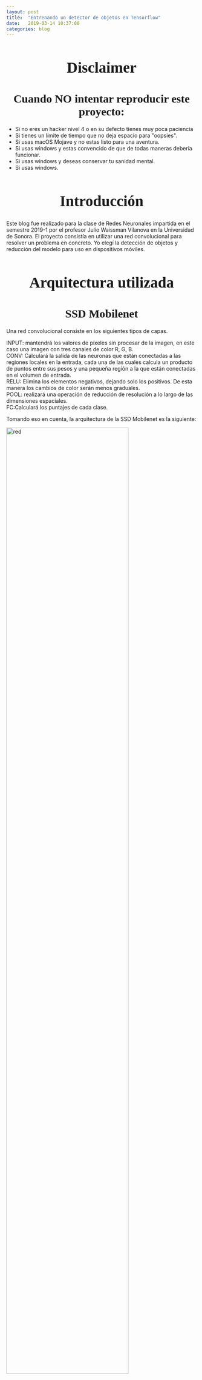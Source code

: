 ```yaml
---
layout: post
title:  "Entrenando un detector de objetos en Tensorflow"
date:   2019-03-14 10:37:00
categories: blog
---
```

<h1 style="font-size: 40px; font-family: Verdana; text-align: center;">Disclaimer</h1>
<h1 style="font-size: 30px; font-family: Verdana; text-align: center;">Cuando NO intentar reproducir este proyecto:</h1>
<ul>
<li>Si no eres un hacker nivel 4 o en su defecto tienes muy poca paciencia</li>
<li>Si tienes un l&iacute;mite de tiempo que no deja espacio para "oopsies".</li>
<li>Si usas macOS Mojave y no estas listo para una aventura.</li>
<li>Si usas windows y estas convencido de que de todas maneras deber&iacute;a funcionar.</li>
<li>Si usas windows y deseas conservar tu sanidad mental.</li>
<li>Si usas windows.</li>
</ul>
<h1 style="font-size: 40px; font-family: Verdana; text-align: center;">Introducci&oacute;n</h1>
<p>Este blog fue realizado para la clase de Redes Neuronales impartida en el semestre 2019-1 por el profesor Julio Waissman Vilanova en la Universidad de Sonora. El proyecto consist&iacute;a en utilizar una red convolucional para resolver un problema en concreto. Yo eleg&iacute; la detecci&oacute;n de objetos y reducci&oacute;n del modelo para uso en dispositivos m&oacute;viles.</p>
<h1 style="font-size: 40px; font-family: Verdana; text-align: center;">Arquitectura utilizada</h1>
<h1 style="font-size: 30px; font-family: Verdana; text-align: center;">SSD Mobilenet</h1>
<p>Una red convolucional consiste en los siguientes tipos de capas.</p>
<p>INPUT: mantendr&aacute; los valores de p&iacute;xeles sin procesar de la imagen, en este caso una imagen con tres canales de color R, G, B.<br />CONV: Calcular&aacute; la salida de las neuronas que est&aacute;n conectadas a las regiones locales en la entrada, cada una de las cuales calcula un producto de puntos entre sus pesos y una peque&ntilde;a regi&oacute;n a la que est&aacute;n conectadas en el volumen de entrada. <br />RELU: Elimina los elementos negativos, dejando solo los positivos. De esta manera los cambios de color ser&aacute;n menos graduales.<br />POOL: realizar&aacute; una operaci&oacute;n de reducci&oacute;n de resoluci&oacute;n a lo largo de las dimensiones espaciales.<br />FC:Calcular&aacute; los puntajes de cada clase.</p>
<p>Tomando eso en cuenta, la arquitectura de la SSD Mobilenet es la siguiente:</p>
<p><img src="https://raw.githubusercontent.com/LizethSoto/LizethSoto.github.io/master/assets/img/red.png" alt="red" width="80%"/></p>


<h1 style="font-size: 40px; font-family: Verdana; text-align: center;">Comenzar el entrenamiento</h1>
<p>Lo primero que debes hacer es descargar&nbsp;<a href="https://github.com/tensorflow/models/tree/master/research/object_detection">esto</a> del github de Tensorflow. Este proyecto fue realizado en mayo de 2019 y constantemente se le hacen cambios. Es muy probable que dentro de no mucho tiempo ya no sirva, me he topado con ese problema para diferentes cosas haciendo este proyecto. Unas partes necesitan una versi&oacute;n, otras las "rompieron" con la actualizaci&oacute;n etc.&nbsp;</p>
<p>&nbsp;</p>
<h1 style="font-size: 30px; font-family: Verdana; text-align: center;">Conseguir datos</h1>
<div class="textarea">
<div>El plan original era hacer un detector de insectos con especies end&eacute;micas, para evitar utilizar categor&iacute;as que el modelo&nbsp;<span class="googie_link">pre-entrenado</span>&nbsp;ya conoc&iacute;a. Sin embargo, debido a mi nulo acceso a insectos en un ambiente en seguro (y miedo), hice un peque&ntilde;o cambio: tom&eacute; tres figuras de&nbsp;<span class="googie_link">quasi-insectos</span>.&nbsp;</div>
<div><br />Si&nbsp;<span class="googie_link">google</span>&nbsp;tiene suficientes im&aacute;genes de lo que quieres detectar, hay muchas extensiones que descargan todas las im&aacute;genes de una p&aacute;gina web a un .<span class="googie_link">zip</span>. Si no, va a tomar un poco m&aacute;s de tiempo pero puedes tomar las fotos tu mismo. No importa si tu celular/tableta tiene mala c&aacute;mara, de igual manera hay que modificar su tama&ntilde;o.</div>
<div><br />Te recomiendo que tengas una saludable cantidad de im&aacute;genes donde se vea claramente el objeto que quieres detectar, as&iacute; como im&aacute;genes donde haya&nbsp;<span class="googie_link">distractores</span>&nbsp;en el fondo. Repite para todas tus clases.</div>
<div>&nbsp;</div>
<div>En mi caso entren&eacute; para que reconociera tres clases de quasi-insectos: chimera (de el juego resistance para PS3), randall (de la pel&iacute;cula Monsters Inc.) y demogorgon (de la serie de Netflix Stranger Things).</div>
<div>&nbsp;</div>
<div>Les comparto una imagen que captura el momento exacto donde se hizo un atentado contra mi proyecto.</div>
</div>
<p><img src="../../assets/img/DSC_0554.JPG" alt="chamuk1" /></p>
<h1 style="font-size: 30px; font-family: Verdana; text-align: center;">&nbsp;</h1>
<h1 style="font-size: 30px; font-family: Verdana; text-align: center;">Preparar los datos</h1>
<p>En uno de los miles tutoriales que segu&iacute; (todos los links estar&aacute;n al final del post) proporcionaba un script sencillo para hacer un resize de las imagenes. Lo encontrar&aacute;s en el proyecto de github.</p>
<h1 style="font-size: 30px; font-family: Verdana; text-align: center;">&nbsp;</h1>
<h1 style="font-size: 30px; font-family: Verdana; text-align: center;">Preparar las etiquetas</h1>
<p>La parte m&aacute;s divertida (no) de todo el proyecto, dibujar los recuadros en absolutamente todas las imagenes que utilizaras. Para eso, lo m&aacute;s facil es descargar&nbsp;<a href="https://github.com/tzutalin/labelImg">Labellmg.</a> Es muy intuitivo, b&aacute;sicamente arrastras el "bouding box" y lo clasificas para todas las clases que aparezcan en la imagen.</p>
<h1 style="font-size: 30px; font-family: Verdana; text-align: center;">&nbsp;</h1>
<h1 style="font-size: 30px; font-family: Verdana; text-align: center;">Crear el archivo CSV</h1>
<p>Este paso crea un archivo CSV que contiene la informaci&oacute;n de las imagenes(tama&ntilde;o, localizaci&oacute;n del "bounding box" etc.).&nbsp;</p>
<h1 style="font-size: 30px; font-family: Verdana; text-align: center;">&nbsp;</h1>
<h1 style="font-size: 30px; font-family: Verdana; text-align: center;">Entrenar</h1>
<p>Para entrenar tenemos que descargar un modelo de&nbsp;<a href="https://github.com/tensorflow/models/blob/master/research/object_detection/g3doc/detection_model_zoo.md">aqu&iacute;</a>. Yo utilic&eacute; inicialmente el modelo rfcn_resnet101_coco. Lo configur&eacute; y entrene, con muy buenos resultados, para darme cuenta de que la arquitectura faster-rcnn no es compatible con el convertidor a tflite, que es el tipo de modelo que se puede utilizar en dispositivos m&oacute;viles. No lo v&iacute; en ning&uacute;n lado (hasta que me dio el error y busque eso espec&iacute;ficamente), puede ser que no buscara correctamente pero pens&eacute; que ser&iacute;a bueno mencionarlo.&nbsp;</p>
<p>Despu&eacute;s de mi fracaso, volv&iacute; a comenzar el proceso con el modelo ssd_mobilenet_v1_coco, con muy buenos resultados y mucho mejores tiempos.</p>
<p>Si mi disclaimer no te detuvo de intentar hacer este proyecto en windows, perm&iacute;teme contarte la historia de un modelito que no quer&iacute;a ser entrenado; error tras error, reinstalando Tensorflow de todas las maneras imaginables (siguiendo consejos de internet), probando con multiples combinaciones de versiones de Tensorflow-Cuda-etc, las cuales todas se supone deber&iacute;an funcionar. Nada funciono. &iquest;La soluci&oacute;n? Cambiarme a una Mac. Haciendo exactamente lo mismo que hice en windows funcion&oacute; a la primera.</p>
<p>Me parece que la mejor opci&oacute;n seg&uacute;n mi basta experiencia en el tema (google) es Linux, pero Mac es buen segundo lugar.</p>
<p>Fuera de eso, el entrenamiento es muy "straight forward". Te recomiendo seguir&nbsp;<a href="https://medium.com/datadriveninvestor/training-object-detection-for-windows-with-tensorflow-505ae7d19516">este</a>&nbsp;(desde que fue creado cambiaron la estructura de las carpetas, pero a&uacute;n puedes encontrar el archivo "train.py"&nbsp; a una carpeta llamada "legacy") tutorial para la parte del entrenamiento hasta donde utiliza el archivo "export_inference_graph.py"</p>
<h1 style="font-size: 40px; font-family: Verdana; text-align: center;">&nbsp;</h1>
<h1 style="font-size: 40px; font-family: Verdana; text-align: center;">Probar los resultados</h1>
<p>Para probar los resultados puedes utilizar dos archivos muy &uacute;tiles sacados de&nbsp;<a href="https://github.com/EdjeElectronics/TensorFlow-Object-Detection-API-Tutorial-Train-Multiple-Objects-Windows-10">este</a>&nbsp;tutorial llamados "Object_detection_image.py" y "Object_detection_video.py". S&oacute;lamente tienes que modificar el path a tu modelo congelado, tu labelmap y tu imagen en el caso del primer archivo. Estos son mis resultados.</p>
<p><img src="../../assets/img/cap1.png" alt="cap1" /></p>
<p><img src="../../assets/img/cap2.png" alt="cap2" /></p>
<p><img src="../../assets/img/cap3.png" alt="cap3" /></p>
<h1 style="font-size: 40px; font-family: Verdana; text-align: center;">&nbsp;</h1>
<h1 style="font-size: 40px; font-family: Verdana; text-align: center;">Convertir a tflite</h1>
<p>B&aacute;sicamente hasta aqui lleg&oacute; mi avance. Lo que segu&iacute;a era exportar el modelo como tflite sdd graph, con un archivo del mismo nombre, lo cual es bastante sencillo. La verdadera dificultad es transformar el modelo a tflite. Originalmente se utilizaba "TOCO", sin embargo esto ya esta descontinuado, de acuerdo con la p&aacute;gina oficial de tensorflow. Ahora lo que se debe utilizar es "TFliteConverter", sin embargo no hubo nada que yo pudiera hacer para lograr que funcionara.</p>
<p>Para poder utilizar el m&eacute;todo, hab&iacute;a que "buildearlo" con bazel, pero tanto bazel como Tensorflow como practicamente todo lo que utilic&eacute; durante el proyecto no funcionaba con las actualizaciones. Bazel me pedia una version, Tensorflow me ped&iacute;a otra, y ambas no eran compatibles.</p>
<p>Hay muy poca informaci&oacute;n al respecto, muchos reportes del problema se cierran por inactividad, e incluso en algunos mencionaban que la gente de algunos paquetes estaban baneando a los usuarios que se quejaban de los bugs.&nbsp;</p>
<p>Mi sospecha es que con la pronta llegada de Tensorflow 2.0, muchos paquetes estan queriendo prepararse con anticipaci&oacute;n y estan dejando de lado el "ahora".&nbsp;</p>
<h1 style="font-size: 40px; font-family: Verdana; text-align: center;">Pasar a Android app</h1>
<p>Cuando por fin logre utilizar, en uno de mis multiples intentos, el TFliteConverter, al pasar mi modelo al demo de detecci&oacute;n de objetos de tensorflow para Android, crashea al instante.&nbsp;</p>
<p>Mi modelo funciona antes de pasarlo por el convertidor, y la aplicaci&oacute;n funciona antes de cambiar el modelo por el mio. Mi sospecha es que a pesar de obtener un archivo.tflite, no se crea de la manera correcta causando el crash.</p>
<p>Es un tema que la verdad me llama mucho la atenci&oacute;n y seguir&eacute; intentando hacer que funcione. Eventualmente lo har&aacute;, ya sea porque descubr&iacute; el problema o porque pas&oacute; tanto tiempo que ya funcionan en armon&iacute;a todas las versiones de nuevo.</p>
<p><img src="../../assets/img/app1.jpg" alt="mimers" /></p>
<p>&nbsp;</p>
<h1 style="font-size: 40px; font-family: Verdana; text-align: center;">Links</h1>
<ul>
<li><a href="https://medium.com/datadriveninvestor/training-object-detection-for-windows-with-tensorflow-505ae7d19516">https://medium.com/datadriveninvestor/training-object-detection-for-windows-with-tensorflow-505ae7d19516</a></li>
<li><a href="https://github.com/EdjeElectronics/TensorFlow-Object-Detection-API-Tutorial-Train-Multiple-Objects-Windows-10">https://github.com/EdjeElectronics/TensorFlow-Object-Detection-API-Tutorial-Train-Multiple-Objects-Windows-10</a></li>
<li><a href="https://medium.com/tensorflow/training-and-serving-a-realtime-mobile-object-detector-in-30-minutes-with-cloud-tpus-b78971cf1193">https://medium.com/tensorflow/training-and-serving-a-realtime-mobile-object-detector-in-30-minutes-with-cloud-tpus-b78971cf1193</a></li>
<li><a href="https://towardsdatascience.com/detecting-pikachu-on-android-using-tensorflow-object-detection-15464c7a60cd">https://towardsdatascience.com/detecting-pikachu-on-android-using-tensorflow-object-detection-15464c7a60cd</a></li>
</ul>
